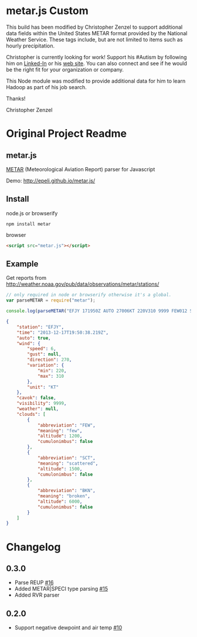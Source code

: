 # metar.js Custom

This build has been modified by Christopher Zenzel to support additional data fields within the United States METAR format provided by the National Weather Service. These tags include, but are not limited to items such as hourly precipitation.

Christopher is currently looking for work! Support his #Autism by following him on [Linked-In](https://linkedin.com/in/chriszenzel) or his [web site](https://chriszenzel.com). You can also connect and see if he would be the right fit for your organization or company.

This Node module was modified to provide additional data for him to learn Hadoop as part of his job search.

Thanks!

Christopher Zenzel

# Original Project Readme

## metar.js

[METAR](http://en.wikipedia.org/wiki/METAR) (Meteorological Aviation Report) parser for Javascript

Demo: <http://epeli.github.io/metar.js/>

## Install

node.js or browserify

    npm install metar

browser

```html
<script src="metar.js"></script>
```

## Example

Get reports from <http://weather.noaa.gov/pub/data/observations/metar/stations/>

```javascript
// only required in node or browserify otherwise it's a global.
var parseMETAR = require("metar");

console.log(parseMETAR("EFJY 171950Z AUTO 27006KT 220V310 9999 FEW012 SCT015 BKN060 13/12 Q1006"));
```

```json
{
    "station": "EFJY",
    "time": "2013-12-17T19:50:38.219Z",
    "auto": true,
    "wind": {
        "speed": 6,
        "gust": null,
        "direction": 270,
        "variation": {
            "min": 220,
            "max": 310
        },
        "unit": "KT"
    },
    "cavok": false,
    "visibility": 9999,
    "weather": null,
    "clouds": [
        {
            "abbreviation": "FEW",
            "meaning": "few",
            "altitude": 1200,
            "cumulonimbus": false
        },
        {
            "abbreviation": "SCT",
            "meaning": "scattered",
            "altitude": 1500,
            "cumulonimbus": false
        },
        {
            "abbreviation": "BKN",
            "meaning": "broken",
            "altitude": 6000,
            "cumulonimbus": false
        }
    ]
}
```

# Changelog

## 0.3.0

- Parse REUP [#16](https://github.com/skydivejkl/metar.js/pull/16)
- Added METAR|SPECI type parsing [#15](https://github.com/skydivejkl/metar.js/pull/15)
- Added RVR parser

## 0.2.0

  - Support negative dewpoint and air temp [#10](https://github.com/epeli/metar.js/pull/10)

